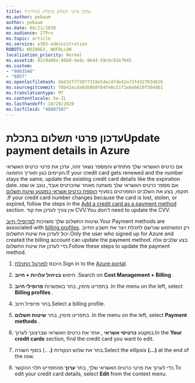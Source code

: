 ```yaml
---
title: עדכון פרטי תשלום בתכלת (מודרני)
ms.author: pebaum
author: pebaum
ms.date: 04/21/2020
ms.audience: ITPro
ms.topic: article
ms.service: o365-administration
ROBOTS: NOINDEX, NOFOLLOW
localization_priority: Normal
ms.assetid: 82c0a06e-86b0-4e8c-8644-59cbc02e7645
ms.custom:
- "9003546"
- "6857"
ms.openlocfilehash: bb032f772077318e54ac4fde42a72f432703d828
ms.sourcegitcommit: f8b41ecda6db0b8f64fe0c51f1e8e6619f504d61
ms.translationtype: MT
ms.contentlocale: he-IL
ms.lasthandoff: 10/28/2020
ms.locfileid: "48807507"
---
```

# <a name="update-payment-details-in-azure"></a><span data-ttu-id="c25e9-102">עדכון פרטי תשלום בתכלת</span><span class="sxs-lookup"><span data-stu-id="c25e9-102">Update payment details in Azure</span></span>

<span data-ttu-id="c25e9-103">אם כרטיס האשראי שלך מתחדש והמספר נשאר זהה, עדכן את פרטי כרטיס האשראי הקיימים כגון תאריך התפוגה.</span><span class="sxs-lookup"><span data-stu-id="c25e9-103">If your credit card gets renewed and the number stays the same, update the existing credit card details like the expiration date.</span></span> <span data-ttu-id="c25e9-104">אם מספר כרטיס האשראי שלך משתנה מאחר שהכרטיס אובד, נגנב או שפג תוקפו, בצע את השלבים המפורטים בסעיף [הוספת כרטיס אשראי כמקטע שיטת תשלום](https://docs.microsoft.com/azure/cost-management-billing/manage/change-credit-card?WT.mc_id=Portal-Microsoft_Azure_Support#addcard) .</span><span class="sxs-lookup"><span data-stu-id="c25e9-104">If your credit card number changes because the card is lost, stolen, or expired, follow the steps in the [Add a credit card as a payment method](https://docs.microsoft.com/azure/cost-management-billing/manage/change-credit-card?WT.mc_id=Portal-Microsoft_Azure_Support#addcard) section.</span></span> <span data-ttu-id="c25e9-105">אין צורך לעדכן את קוד CVV.</span><span class="sxs-lookup"><span data-stu-id="c25e9-105">You don't need to update the CVV.</span></span>

<span data-ttu-id="c25e9-106">שיטות התשלום שלך משויכות [לפרופילי חיוב](https://docs.microsoft.com/azure/billing/billing-how-to-change-credit-card?WT.mc_id=Portal-Microsoft_Azure_Support#change-payment-method-for-a-billing-profile).</span><span class="sxs-lookup"><span data-stu-id="c25e9-106">Your Payment methods are associated with [billing profiles](https://docs.microsoft.com/azure/billing/billing-how-to-change-credit-card?WT.mc_id=Portal-Microsoft_Azure_Support#change-payment-method-for-a-billing-profile).</span></span> <span data-ttu-id="c25e9-107">רק המשתמש שנרשם לתכלת ויצר את חשבון החיוב יכול לעדכן את שיטת התשלום.</span><span class="sxs-lookup"><span data-stu-id="c25e9-107">Only the user who signed up for Azure and created the billing account can update the payment method.</span></span> <span data-ttu-id="c25e9-108">בצע שלבים אלה כדי לעדכן את שיטת התשלום.</span><span class="sxs-lookup"><span data-stu-id="c25e9-108">Follow these steps to update the payment method.</span></span>

1. <span data-ttu-id="c25e9-109">היכנס [לפורטל התכלת](https://portal.azure.com/).</span><span class="sxs-lookup"><span data-stu-id="c25e9-109">Sign in to the [Azure portal](https://portal.azure.com/).</span></span>

2. <span data-ttu-id="c25e9-110">חיפוש **בניהול עלויות + חיוב** .</span><span class="sxs-lookup"><span data-stu-id="c25e9-110">Search on **Cost Management + Billing** .</span></span>

3. <span data-ttu-id="c25e9-111">בתפריט מימין, בחר באפשרות **פרופילי חיוב** .</span><span class="sxs-lookup"><span data-stu-id="c25e9-111">In the menu on the left, select **Billing profiles** .</span></span>

4. <span data-ttu-id="c25e9-112">בחר פרופיל חיוב.</span><span class="sxs-lookup"><span data-stu-id="c25e9-112">Select a billing profile.</span></span>

5. <span data-ttu-id="c25e9-113">בתפריט מימין, בחר **שיטות תשלום** .</span><span class="sxs-lookup"><span data-stu-id="c25e9-113">In the menu on the left, select **Payment methods** .</span></span>

6. <span data-ttu-id="c25e9-114">במקטע **כרטיסי אשראי** , אתר את כרטיס האשראי שברצונך לערוך.</span><span class="sxs-lookup"><span data-stu-id="c25e9-114">In the **Your credit cards** section, find the credit card you want to edit.</span></span>
7. <span data-ttu-id="c25e9-115">בחר את שלוש הנקודות **(.** ..) בסוף השורה.</span><span class="sxs-lookup"><span data-stu-id="c25e9-115">Select the ellipsis **(...)** at the end of the row.</span></span>

8. <span data-ttu-id="c25e9-116">כדי לערוך את פרטי כרטיס האשראי שלך, בחר  **ערוך**  מהתפריט תלוי ההקשר.</span><span class="sxs-lookup"><span data-stu-id="c25e9-116">To edit your credit card details, select  **Edit**  from the context menu.</span></span>
